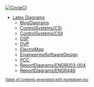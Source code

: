 [![CircleCI](https://circleci.com/gh/FriendlyUser/LatexDiagrams/tree/master.svg?style=svg)](https://circleci.com/gh/FriendlyUser/LatexDiagrams/tree/master)

- [Latex Diagrams](#latex-diagrams)
  * [BlogDiagrams](#blogdiagrams)
  * [ControlSystems/CSI](#csi)
  * [ControlSystems/CSII](#csii)
  * [DSP](#dsp)
  * [DVP](#dvp)
  * [ElectroMag](#electromag)
  * [EngineeringSoftwareDesign](#engineeringsoftwaredesign)
  * [PCC](#pcc)
  * [ReportDiagrams/ENGR003-004](#engr003-004)
  * [ReportDiagrams/ENGR446](#engr446)

<small><i><a href='http://ecotrust-canada.github.io/markdown-toc/'>Table of contents generated with markdown-toc</a></i></small>